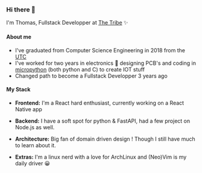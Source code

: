 ### Hi there 👋

I'm Thomas, Fullstack Developper at [The Tribe](https://thetribe.io/) ✨

#### About me

- I've graduated from Computer Science Engineering in 2018 from the [UTC](https://www.utc.fr/)
- I've worked for two years in electronics 🤖 designing PCB's and coding in [micropython](https://micropython.org/) (both python and C) to create IOT stuff
- Changed path to become a Fullstack Developper 3 years ago

#### My Stack

- **Frontend:** I'm a React hard enthusiast, currently working on a React Native app
- **Backend:** I have a soft spot for python & FastAPI, had a few project on Node.js as well.
- **Architecture:** Big fan of domain driven design ! Though I still have much to learn about it.

- **Extras:** I'm a linux nerd with a love for ArchLinux and (Neo)Vim is my daily driver 😀

<!--
**thomas-sim/thomas-sim** is a ✨ _special_ ✨ repository because its `README.md` (this file) appears on your GitHub profile.

Here are some ideas to get you started:

- 🔭 I’m currently working on ...
- 🌱 I’m currently learning ...
- 👯 I’m looking to collaborate on ...
- 🤔 I’m looking for help with ...
- 💬 Ask me about ...
- 📫 How to reach me: ...
- 😄 Pronouns: ...
- ⚡ Fun fact: ...
-->
